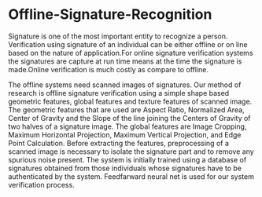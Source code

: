 # Offline-Signature-Recognition
Signature is one of the most important entity to recognize a person. Verification using signature of an individual can be either offline or on line based on the nature of application.For online signature verification systems the signatures are capture at run time means at the time the signature is made.Online verification is much costly as compare to offline. 

The offline systems need scanned images of signatures. Our method of research is offline signature verification using a simple shape based geometric features, global features and texture features of scanned image. The geometric features that are used are Aspect Ratio, Normalized Area, Center of Gravity and the Slope of the line joining the Centers of Gravity of two halves of a signature image. The global features are Image Cropping, Maximum Horizontal Projection, Maximum Vertical Projection, and Edge Point Calculation. Before extracting the features, preprocessing of a scanned image is necessary to isolate the signature part and to remove any spurious noise present. The system is initially trained using a database of signatures obtained from those individuals whose signatures have to be authenticated by the system. Feedfarward neural net is used for our system verification process.  
